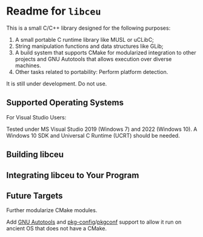 # Readme for `libceu`

This is a small C/C++ library designed for the following purposes:

1. A small portable C runtime library like MUSL or uCLibC;
2. String manipulation functions and data structures like GLib;
3. A build system that supports CMake for modularized integration to other projects and GNU Autotools that allows execution over diverse machines.
4. Other tasks related to portability: Perform platform detection.

It is still under development. Do not use.

## Supported Operating Systems

For Visual Studio Users:

Tested under MS Visual Studio 2019 (Windows 7) and 2022 (Windows 10). A Windows 10 SDK and Universal C Runtime (UCRT) should be needed.

## Building libceu

## Integrating libceu to Your Program

## Future Targets

Further modularize CMake modules.

Add [GNU Autotools](https://www.gnu.org/software/autoconf/) and [pkg-config](https://www.freedesktop.org/wiki/Software/pkg-config/)/[pkgconf](http://pkgconf.org/) support to allow it run on ancient OS that does not have a CMake.
